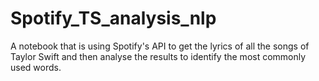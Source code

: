 # Spotify_TS_analysis_nlp
A notebook that is using Spotify's API to get the lyrics of all the songs of Taylor Swift and then analyse the results to identify the most commonly used words. 
